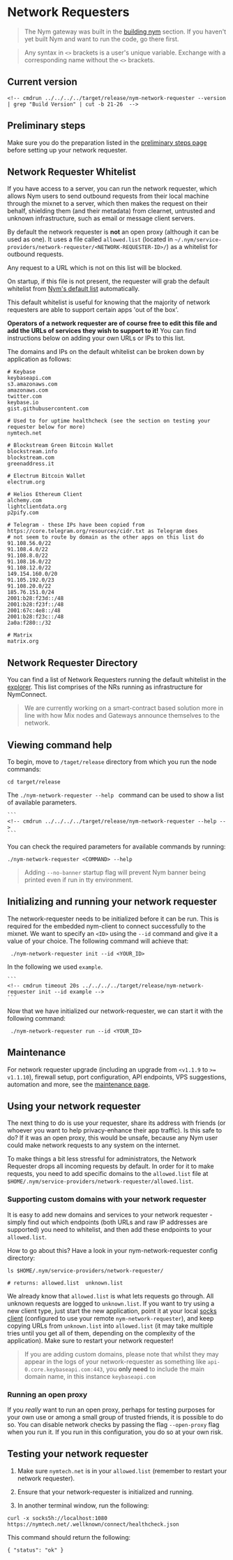 <!---
TODO:
- [ ] Update domains division per app, or preferably maker a version of default allowed list with comments https://nymtech.net/.wellknown/network-requester/standard-allowed-list.txt
--->
# Network Requesters

> The Nym gateway was built in the [building nym](../binaries/building-nym.md) section. If you haven't yet built Nym and want to run the code, go there first.

> Any syntax in `<>` brackets is a user's unique variable. Exchange with a corresponding name without the `<>` brackets.

## Current version
```
<!-- cmdrun ../../../../target/release/nym-network-requester --version | grep "Build Version" | cut -b 21-26  -->
```

## Preliminary steps

Make sure you do the preparation listed in the [preliminary steps page](../preliminary-steps.md) before setting up your network requester.

## Network Requester Whitelist
If you have access to a server, you can run the network requester, which allows Nym users to send outbound requests from their local machine through the mixnet to a server, which then makes the request on their behalf, shielding them (and their metadata) from clearnet, untrusted and unknown infrastructure, such as email or message client servers.

By default the network requester is **not** an open proxy (although it can be used as one). It uses a file called `allowed.list` (located in `~/.nym/service-providers/network-requester/<NETWORK-REQUESTER-ID>/`) as a whitelist for outbound requests.

Any request to a URL which is not on this list will be blocked.

On startup, if this file is not present, the requester will grab the default whitelist from [Nym's default list](https://nymtech.net/.wellknown/network-requester/standard-allowed-list.txt) automatically.

This default whitelist is useful for knowing that the majority of network requesters are able to support certain apps 'out of the box'.

**Operators of a network requester are of course free to edit this file and add the URLs of services they wish to support to it!** You can find instructions below on adding your own URLs or IPs to this list.

The domains and IPs on the default whitelist can be broken down by application as follows:

<!---need an update--->
```
# Keybase
keybaseapi.com
s3.amazonaws.com
amazonaws.com
twitter.com
keybase.io
gist.githubusercontent.com

# Used to for uptime healthcheck (see the section on testing your requester below for more)
nymtech.net

# Blockstream Green Bitcoin Wallet
blockstream.info
blockstream.com
greenaddress.it

# Electrum Bitcoin Wallet
electrum.org

# Helios Ethereum Client
alchemy.com
lightclientdata.org
p2pify.com

# Telegram - these IPs have been copied from https://core.telegram.org/resources/cidr.txt as Telegram does
# not seem to route by domain as the other apps on this list do
91.108.56.0/22
91.108.4.0/22
91.108.8.0/22
91.108.16.0/22
91.108.12.0/22
149.154.160.0/20
91.105.192.0/23
91.108.20.0/22
185.76.151.0/24
2001:b28:f23d::/48
2001:b28:f23f::/48
2001:67c:4e8::/48
2001:b28:f23c::/48
2a0a:f280::/32

# Matrix
matrix.org

```

## Network Requester Directory
You can find a list of Network Requesters running the default whitelist in the [explorer](https://explorer.nymtech.net/network-components/service-providers). This list comprises of the NRs running as infrastructure for NymConnect.

> We are currently working on a smart-contract based solution more in line with how Mix nodes and Gateways announce themselves to the network.

## Viewing command help

To begin, move to `/taget/release` directory from which you run the node commands:

```
cd target/release
```

The `./nym-network-requester --help ` command can be used to show a list of available parameters.

~~~admonish example collapsible=true title="Console output"
```
<!-- cmdrun ../../../../target/release/nym-network-requester --help -->
```
~~~

You can check the required parameters for available commands by running:

```
./nym-network-requester <COMMAND> --help
```

> Adding `--no-banner` startup flag will prevent Nym banner being printed even if run in tty environment.

## Initializing and running your network requester

The network-requester needs to be initialized before it can be run. This is required for the embedded nym-client to connect successfully to the mixnet. We want to specify an `<ID>` using the `--id` command and give it a value of your choice. The following command will achieve that:

```
 ./nym-network-requester init --id <YOUR_ID>
```

In the following we used `example`.

~~~admonish example collapsible=true title="Console output"
```
<!-- cmdrun timeout 20s ../../../../target/release/nym-network-requester init --id example -->
```
~~~


Now that we have initialized our network-requester, we can start it with the following command:

```
 ./nym-network-requester run --id <YOUR_ID>
```

## Maintenance

For network requester upgrade (including an upgrade from `<v1.1.9` to `>= v1.1.10`), firewall setup, port configuration, API endpoints, VPS suggestions, automation and more, see the [maintenance page](./maintenance.md).


## Using your network requester

The next thing to do is use your requester, share its address with friends (or whoever you want to help privacy-enhance their app traffic). Is this safe to do? If it was an open proxy, this would be unsafe, because any Nym user could make network requests to any system on the internet.

To make things a bit less stressful for administrators, the Network Requester drops all incoming requests by default. In order for it to make requests, you need to add specific domains to the `allowed.list` file at `$HOME/.nym/service-providers/network-requester/allowed.list`.

### Supporting custom domains with your network requester
It is easy to add new domains and services to your network requester - simply find out which endpoints (both URLs and raw IP addresses are supported) you need to whitelist, and then add these endpoints to your `allowed.list`.

How to go about this? Have a look in your nym-network-requester config directory:

```
ls $HOME/.nym/service-providers/network-requester/

# returns: allowed.list  unknown.list
```

We already know that `allowed.list` is what lets requests go through. All unknown requests are logged to `unknown.list`. If you want to try using a new client type, just start the new application, point it at your local [socks client](https://nymtech.net/docs/clients/socks5-client.html) (configured to use your remote `nym-network-requester`), and keep copying URLs from `unknown.list` into `allowed.list` (it may take multiple tries until you get all of them, depending on the complexity of the application). Make sure to restart your network requester!

> If you are adding custom domains, please note that whilst they may appear in the logs of your network-requester as something like `api-0.core.keybaseapi.com:443`, you **only need** to include the main domain name, in this instance `keybaseapi.com`

### Running an open proxy
If you *really* want to run an open proxy, perhaps for testing purposes for your own use or among a small group of trusted friends, it is possible to do so. You can disable network checks by passing the flag `--open-proxy` flag when you run it. If you run in this configuration, you do so at your own risk.

## Testing your network requester
1. Make sure `nymtech.net` is in your `allowed.list` (remember to restart your network requester).

2. Ensure that your network-requester is initialized and running.

3. In another terminal window, run the following:

```
curl -x socks5h://localhost:1080 https://nymtech.net/.wellknown/connect/healthcheck.json
```

This command should return the following:

```
{ "status": "ok" }
```


